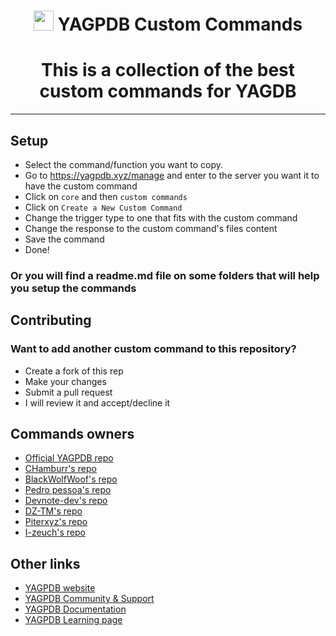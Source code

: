#

<h1 align="center"><img src="https://yagpdb.xyz/static/img/logo_y.png" height=32px width=32px></img>&nbspYAGPDB Custom Commands</h1>


### <h1 align="center">This is a collection of the best custom commands for YAGDB</h1>

---

## Setup

- Select the command/function you want to copy.
- Go to https://yagpdb.xyz/manage and enter to the server you want it to have the custom command
- Click on `core` and then `custom commands`
- Click on `Create a New Custom Command`
- Change the trigger type to one that fits with the custom command
- Change the response to the custom command's files content
- Save the command
- Done!

### Or you will find a readme.md file on some folders that will help you setup the commands

## Contributing

### Want to add another custom command to this repository?

- Create a fork of this rep
- Make your changes
- Submit a pull request
- I will review it and accept/decline it

## Commands owners

- [Official YAGPDB repo](https://github.com/yagpdb-cc/yagpdb-cc)
- [CHamburr's repo](https://github.com/chamburr/yagpdb-cc)
- [BlackWolfWoof's repo](https://github.com/BlackWolfWoof/yagpdb-cc)
- [Pedro pessoa's repo](https://github.com/Pedro-Pessoa/yagpdb-cc)
- [Devnote-dev's repo](https://github.com/devnote-dev/yagpdb-ccs)
- [DZ-TM's repo](https://github.com/DZ-TM/Yagpdb.xyz)
- [Piterxyz's repo](https://github.com/Piterxyz/yagpdb-cc)
- [I-zeuch's repo](https://github.com/l-zeuch/lagpdb-cc)

## Other links

- [YAGPDB website](yagpdb.xyz)
- [YAGPDB Community & Support](https://discord.gg/4uY54rw) 
- [YAGPDB Documentation](https://docs.yagpdb.xyz/)
- [YAGPDB Learning page](https://learn.yagpdb.xyz/) 
